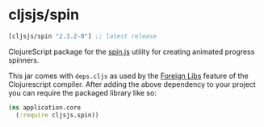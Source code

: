 # cljsjs/spin

[](dependency)
```clojure
[cljsjs/spin "2.3.2-0"] ;; latest release
```
[](/dependency)

ClojureScript package for the [spin.js](spin.js) utility for creating animated
progress spinners.

This jar comes with `deps.cljs` as used by the [Foreign Libs][flibs] feature
of the Clojurescript compiler. After adding the above dependency to your project
you can require the packaged library like so:

```clojure
(ns application.core
  (:require cljsjs.spin))
```

[flibs]: https://github.com/clojure/clojurescript/wiki/Packaging-Foreign-Dependencies
[spin.js]: http://spin.js.org
